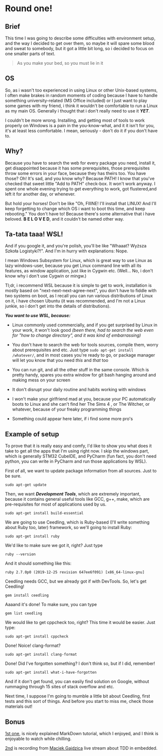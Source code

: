 # Round one!

## Brief

This time I was going to describe some difficulties with environment setup, and
 the way I decided to get over them, so maybe it will spare some blood and sweat
 to somebody, but it got a little bit long, so i decided to focus on one smaller
 parts of text.

>As you make your bed, so you must lie in it

## OS
So, as i wasn't too experienced in using Linux or other Unix-based systems,
I often make brakes in random moments of coding because I have to handle
something university-related (MS Office included) or I just want to play some
games with my friend, i think it wouldn't be comfortable to run a Linux as my
main OS. Generally i thought that i don't really need to use it ***YET***.

I couldn't be more wrong. Installing, and getting most of tools to work properly
on Windows is a pain in the you-know-what, and it it isn't for you, it's at
least less comfortable. I mean, seriously - don't do it if you don't have to.

## Why?

Because you have to search the web for every package you need, install it,
get disappointed because it has some prerequisites, those prerequisites throw
some errors in your face, because they has theirs too. You have those?
Oh! It's sad, and you know why? Because PATH! I know that you've
checked that sweet little "Add to PATH" check-box. It won't work anyway.
I spent one whole evening trying to get everything to work, got flustered,and
left it for another day, or whenever.

But hold your horses! Don't be like "Oh, FIIINE! I'll install that LINUX! And
I'll keep forgetting to change which OS i want to boot this time, and keep
 rebooting." You don't have to! Because there's some alternative that i have
 beloved. **B E L O V E D**, and it couldn't be named other way.

 ## Ta-tata taaa! WSL!

And if you google it, and you're polish, you'll be like "Whaaat? Wyższa Szkoła
Logistyki?!". And I'm in hurry with explanations: Nope.

I mean Windows Subsystem
for Linux, which is great way to use Linux as lazy windows-user, because you
get Linux command line with all its features, as window application, just like
in Cygwin etc. (Well... No, i don't know why i don't use Cygwin or mingw.)

Tl;dr, i recommend WSL because it is simple to get to work, installation is
mostly based on "next-next-next-agree-next", you don't have to fiddle with two
systems on boot, as I recall you can run various distributions of Linux on it,
i have chosen Ubuntu (it was recommended, and I'm not a Linux junkie, so i
don't get into the details of distributions).

***You want to use WSL, because:***

- Linux commonly used commercially, and if you get surprised by Linux in your
work, it won't look good *(been there, had to search the web even for "how to
change directory", and it was kind of embarrassing)*

- You don't have to search the web for tools sources, compile them, worry about
prerequisites and etc. Just type `sudo apt-get install /whatever/`, and in
most cases you're ready to go, or package manager will let you know that you
need *this* and *that* too

- You can run git, and all the other stuff in the same console. Which is pretty
handy, spares you extra window for git bash hanging around and making mess on
your screen

- It don't disrupt your daily routine and habits working with windows

- I won't make your girlfriend mad at you, because your PC automatically
boots to Linux and she can't find her The Sims 4 , or The Witcher, or whatever,
because of your freaky programming things

- Something could appear here later, if i find some more pro's

## Example of setup

To prove that it is really easy and comfy, I'd like to show you what does it take
to get all the apps that I'm using right now. I skip the windows part, which is
generally STM32 CubeIDE, and PyCharm (fun fact, you don't need python, you can
write in PyCharm and run those applications by WSL).

First of all, we want to update package information from all sources. Just to be
sure.

`sudo apt-get update`

Then, we want ***Development Tools***, which are extremely important, because it
contains general useful tools like GCC, g++, make, which are pre-requisites for
most of applications used by us.

`sudo apt-get install build-essential`

We are going to use Ceedling, which is Ruby-based (I'll write something about
Ruby too, later) framework, so we'll going to install Ruby:

`sudo apt-get install ruby`

We'd like to make sure we got it, right? Just type

`ruby --version`

And it should something like this:

`ruby 2.7.0p0 (2019-12-25 revision 647ee6f091) [x86_64-linux-gnu]`

Ceedling needs GCC, but we already got if with DevTools. So, let's get Ceedling!

`gem install ceedling`

Aaaand it's done! To make sure, you can type

`gem list ceedling`

We would like to get cppcheck too, right? This time it would be easier. Just
type:

`sudo apt-get install cppcheck`

Done! Noice! clang-format?

`sudo apt-get install clang-format`

 Done! Did I've forgotten something? I don't think so, but if I did, remember!

`sudo apt-get install what-i-have-forgotten`

And if it don't get found, you can easily find solution on Google, without
rummaging through 15 sites of stack overflow and etc.

Next time, I suppose I'm going to mumble a little bit about Ceedling, first
tests and this sort of things. And before you start to miss me, check those
 materials out!

## Bonus

[1st one](https://youtu.be/bTVIMt3XllM), is nicely explained MarkDown tutorial,
 which I enjoyed, and I think is enjoyable to watch while chilling.

 [2nd](https://www.youtube.com/watch?v=_51MXgwJj3g&t=4490s) is recording from
 [Maciek Gajdzica](https://ucgosu.pl/) live stream about TDD in embedded.
